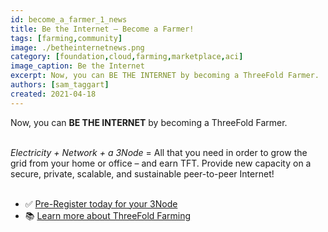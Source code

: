 ```yaml
---
id: become_a_farmer_1_news
title: Be the Internet – Become a Farmer!
tags: [farming,community]
image: ./betheinternetnews.png
category: [foundation,cloud,farming,marketplace,aci]
image_caption: Be the Internet
excerpt: Now, you can BE THE INTERNET by becoming a ThreeFold Farmer.
authors: [sam_taggart]
created: 2021-04-18
---
```


Now, you can **BE THE INTERNET** by becoming a ThreeFold Farmer.
<br/>
<Br/>

*Electricity + Network + a 3Node* = All that you need in order to grow the grid from your home or office – and earn TFT. Provide new capacity on a secure, private, scalable, and sustainable peer-to-peer Internet!
<br/>
<br/>

- ✅ [Pre-Register today for your 3Node](https://farming.threefold.io/3node)
- 📚 [Learn more about ThreeFold Farming](https://wiki.threefold.io/#/threefold__farming_intro)
